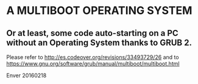 A MULTIBOOT OPERATING SYSTEM
============================

Or at least, some code auto-starting on a PC without an Operating System thanks to GRUB 2.
------------------------------------------------------------------------------------------

Please refer to http://es.codeover.org/revisions/33493729/26
and to https://www.gnu.org/software/grub/manual/multiboot/multiboot.html

Enver 20160218
